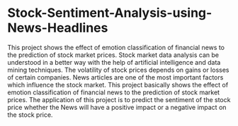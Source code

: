 # Stock-Sentiment-Analysis-using-News-Headlines
This project shows the effect of emotion classification of financial news to the prediction of stock market prices.
Stock market data analysis can be understood in a better way with the help of artificial intelligence and data mining techniques. The volatility of stock prices depends on gains or losses of certain companies. News articles are one of the most important factors which influence the stock market. This project basically shows the effect of emotion classification of financial news to the prediction of stock market prices. The application of this project is to predict the sentiment of the stock price whether the News will have a positive impact or a negative impact on the stock price.
